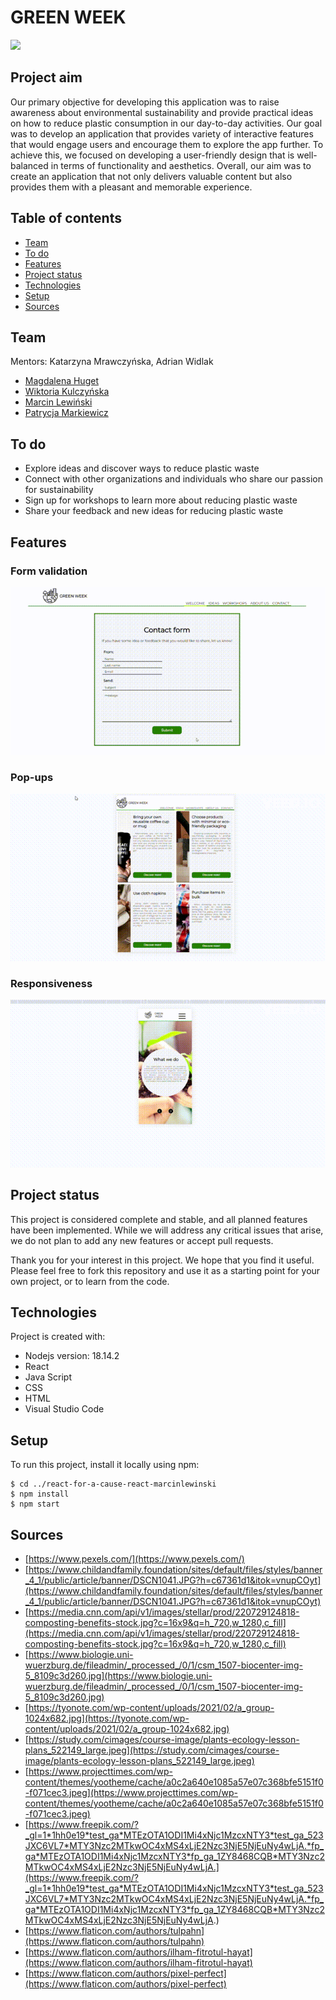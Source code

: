 # GREEN WEEK

![](greenWeek.gif)

## Project aim

Our primary objective for developing this application was to raise awareness about environmental sustainability and provide practical ideas on how to reduce plastic consumption in our day-to-day activities. Our goal was to develop an application that provides variety of interactive features that would engage users and encourage them to explore the app further. To achieve this, we focused on developing a user-friendly design that is well-balanced in terms of functionality and aesthetics. Overall, our aim was to create an application that not only delivers valuable content but also provides them with a pleasant and memorable experience.

## Table of contents

- [Team](#team)
- [To do](#to-do)
- [Features](#features)
- [Project status](#project-status)
- [Technologies](#technologies)
- [Setup](#setup)
- [Sources](#sources)

## Team

Mentors: Katarzyna Mrawczyńska, Adrian Widlak

- [Magdalena Huget](https://github.com/magdalenahuget)
- [Wiktoria Kulczyńska](https://github.com/wiktoria75)
- [Marcin Lewiński](https://github.com/marcinlewinski)
- [Patrycja Markiewicz](https://github.com/patrycjavmarkiewicz)

## To do

- Explore ideas and discover ways to reduce plastic waste
- Connect with other organizations and individuals who share our passion for sustainability
- Sign up for workshops to learn more about reducing plastic waste
- Share your feedback and new ideas for reducing plastic waste

## Features
### Form validation
![](form.gif)
### Pop-ups
![](popups.gif)
### Responsiveness
![](responsive.gif)


## Project status

This project is considered complete and stable, and all planned features have been implemented. While we will address any critical issues that arise, we do not plan to add any new features or accept pull requests.

Thank you for your interest in this project. We hope that you find it useful. Please feel free to fork this repository and use it as a starting point for your own project, or to learn from the code.

## Technologies
Project is created with:
* Nodejs version: 18.14.2
* React
* Java Script
* CSS
* HTML
* Visual Studio Code

## Setup
To run this project, install it locally using npm:

```
$ cd ../react-for-a-cause-react-marcinlewinski
$ npm install
$ npm start
```
## Sources
* [https://www.pexels.com/](https://www.pexels.com/)
* [https://www.childandfamily.foundation/sites/default/files/styles/banner_4_1/public/article/banner/DSCN1041.JPG?h=c67361d1&itok=vnupCOyt](https://www.childandfamily.foundation/sites/default/files/styles/banner_4_1/public/article/banner/DSCN1041.JPG?h=c67361d1&itok=vnupCOyt)
* [https://media.cnn.com/api/v1/images/stellar/prod/220729124818-composting-benefits-stock.jpg?c=16x9&q=h_720,w_1280,c_fill](https://media.cnn.com/api/v1/images/stellar/prod/220729124818-composting-benefits-stock.jpg?c=16x9&q=h_720,w_1280,c_fill)
* [https://www.biologie.uni-wuerzburg.de/fileadmin/_processed_/0/1/csm_1507-biocenter-img-5_8109c3d260.jpg](https://www.biologie.uni-wuerzburg.de/fileadmin/_processed_/0/1/csm_1507-biocenter-img-5_8109c3d260.jpg)
* [https://tyonote.com/wp-content/uploads/2021/02/a_group-1024x682.jpg](https://tyonote.com/wp-content/uploads/2021/02/a_group-1024x682.jpg)
* [https://study.com/cimages/course-image/plants-ecology-lesson-plans_522149_large.jpeg](https://study.com/cimages/course-image/plants-ecology-lesson-plans_522149_large.jpeg)
* [https://www.projecttimes.com/wp-content/themes/yootheme/cache/a0c2a640e1085a57e07c368bfe5151f0-f071cec3.jpeg](https://www.projecttimes.com/wp-content/themes/yootheme/cache/a0c2a640e1085a57e07c368bfe5151f0-f071cec3.jpeg)
* [https://www.freepik.com/?_gl=1*1hh0e19*test_ga*MTEzOTA1ODI1Mi4xNjc1MzcxNTY3*test_ga_523JXC6VL7*MTY3Nzc2MTkwOC4xMS4xLjE2Nzc3NjE5NjEuNy4wLjA.*fp_ga*MTEzOTA1ODI1Mi4xNjc1MzcxNTY3*fp_ga_1ZY8468CQB*MTY3Nzc2MTkwOC4xMS4xLjE2Nzc3NjE5NjEuNy4wLjA.](https://www.freepik.com/?_gl=1*1hh0e19*test_ga*MTEzOTA1ODI1Mi4xNjc1MzcxNTY3*test_ga_523JXC6VL7*MTY3Nzc2MTkwOC4xMS4xLjE2Nzc3NjE5NjEuNy4wLjA.*fp_ga*MTEzOTA1ODI1Mi4xNjc1MzcxNTY3*fp_ga_1ZY8468CQB*MTY3Nzc2MTkwOC4xMS4xLjE2Nzc3NjE5NjEuNy4wLjA.)
* [https://www.flaticon.com/authors/tulpahn](https://www.flaticon.com/authors/tulpahn)
* [https://www.flaticon.com/authors/ilham-fitrotul-hayat](https://www.flaticon.com/authors/ilham-fitrotul-hayat)
* [https://www.flaticon.com/authors/pixel-perfect](https://www.flaticon.com/authors/pixel-perfect)
